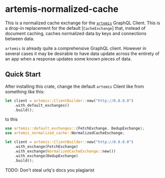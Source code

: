 # artemis-normalized-cache

This is a normalized cache exchange for the [`artemis`](https://crates.io/crates/artemis) GraphQL Client.
This is a drop-in replacement for the default [`CacheExchange`] that, instead of document
caching, caches normalized data by keys and connections between data.

`artemis` is already quite a comprehensive GraphQL client. However in several cases it may be
desirable to have data update across the entirety of an app when a response updates some known
pieces of data.

## Quick Start

After installing this crate, change the default `artemis` Client like from something like this:

```rust
let client = artemis::ClientBuilder::new("http://0.0.0.0")
    .with_default_exchanges()
    .build();
```

to this

```rust
use artemis::default_exchanges::{FetchExchange, DedupExchange};
use artemis_normalized_cache::NormalizedCacheExchange;

let client = artemis::ClientBuilder::new("http://0.0.0.0")
    .with_exchange(FetchExchange)
    .with_exchange(NormalizedCacheExchange::new())
    .with_exchange(DedupExchange)
    .build();
```

TODO: Don't steal urlq's docs you plagiarist
